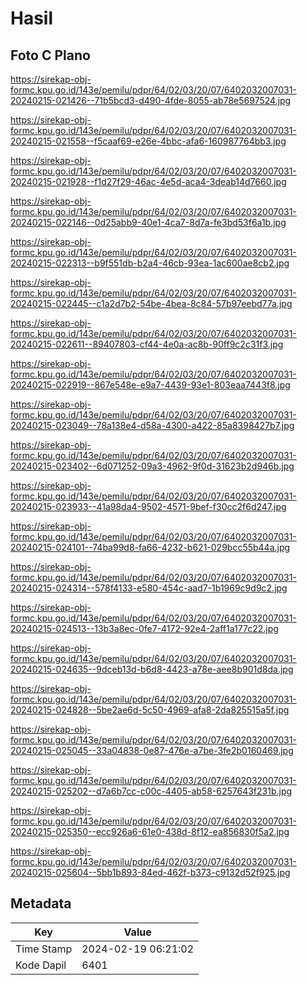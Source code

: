 # Hasil

## Foto C Plano

https://sirekap-obj-formc.kpu.go.id/143e/pemilu/pdpr/64/02/03/20/07/6402032007031-20240215-021426--71b5bcd3-d490-4fde-8055-ab78e5697524.jpg

https://sirekap-obj-formc.kpu.go.id/143e/pemilu/pdpr/64/02/03/20/07/6402032007031-20240215-021558--f5caaf69-e26e-4bbc-afa6-160987764bb3.jpg

https://sirekap-obj-formc.kpu.go.id/143e/pemilu/pdpr/64/02/03/20/07/6402032007031-20240215-021928--f1d27f29-46ac-4e5d-aca4-3deab14d7660.jpg

https://sirekap-obj-formc.kpu.go.id/143e/pemilu/pdpr/64/02/03/20/07/6402032007031-20240215-022146--0d25abb9-40e1-4ca7-8d7a-fe3bd53f6a1b.jpg

https://sirekap-obj-formc.kpu.go.id/143e/pemilu/pdpr/64/02/03/20/07/6402032007031-20240215-022313--b9f551db-b2a4-46cb-93ea-1ac600ae8cb2.jpg

https://sirekap-obj-formc.kpu.go.id/143e/pemilu/pdpr/64/02/03/20/07/6402032007031-20240215-022445--c1a2d7b2-54be-4bea-8c84-57b97eebd77a.jpg

https://sirekap-obj-formc.kpu.go.id/143e/pemilu/pdpr/64/02/03/20/07/6402032007031-20240215-022611--89407803-cf44-4e0a-ac8b-90ff9c2c31f3.jpg

https://sirekap-obj-formc.kpu.go.id/143e/pemilu/pdpr/64/02/03/20/07/6402032007031-20240215-022919--867e548e-e9a7-4439-93e1-803eaa7443f8.jpg

https://sirekap-obj-formc.kpu.go.id/143e/pemilu/pdpr/64/02/03/20/07/6402032007031-20240215-023049--78a138e4-d58a-4300-a422-85a8398427b7.jpg

https://sirekap-obj-formc.kpu.go.id/143e/pemilu/pdpr/64/02/03/20/07/6402032007031-20240215-023402--6d071252-09a3-4962-9f0d-31623b2d946b.jpg

https://sirekap-obj-formc.kpu.go.id/143e/pemilu/pdpr/64/02/03/20/07/6402032007031-20240215-023933--41a98da4-9502-4571-9bef-f30cc2f6d247.jpg

https://sirekap-obj-formc.kpu.go.id/143e/pemilu/pdpr/64/02/03/20/07/6402032007031-20240215-024101--74ba99d8-fa66-4232-b621-029bcc55b44a.jpg

https://sirekap-obj-formc.kpu.go.id/143e/pemilu/pdpr/64/02/03/20/07/6402032007031-20240215-024314--578f4133-e580-454c-aad7-1b1969c9d9c2.jpg

https://sirekap-obj-formc.kpu.go.id/143e/pemilu/pdpr/64/02/03/20/07/6402032007031-20240215-024513--13b3a8ec-0fe7-4172-92e4-2aff1a177c22.jpg

https://sirekap-obj-formc.kpu.go.id/143e/pemilu/pdpr/64/02/03/20/07/6402032007031-20240215-024635--9dceb13d-b6d8-4423-a78e-aee8b901d8da.jpg

https://sirekap-obj-formc.kpu.go.id/143e/pemilu/pdpr/64/02/03/20/07/6402032007031-20240215-024828--5be2ae6d-5c50-4969-afa8-2da825515a5f.jpg

https://sirekap-obj-formc.kpu.go.id/143e/pemilu/pdpr/64/02/03/20/07/6402032007031-20240215-025045--33a04838-0e87-476e-a7be-3fe2b0160469.jpg

https://sirekap-obj-formc.kpu.go.id/143e/pemilu/pdpr/64/02/03/20/07/6402032007031-20240215-025202--d7a6b7cc-c00c-4405-ab58-6257643f231b.jpg

https://sirekap-obj-formc.kpu.go.id/143e/pemilu/pdpr/64/02/03/20/07/6402032007031-20240215-025350--ecc926a6-61e0-438d-8f12-ea856830f5a2.jpg

https://sirekap-obj-formc.kpu.go.id/143e/pemilu/pdpr/64/02/03/20/07/6402032007031-20240215-025604--5bb1b893-84ed-462f-b373-c9132d52f925.jpg


## Metadata

| Key        | Value               |
| ---------- | ------------------- |
| Time Stamp | 2024-02-19 06:21:02 |
| Kode Dapil | 6401                |



